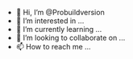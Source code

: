 - 👋 Hi, I’m @Probuildversion
- 👀 I’m interested in ...
- 🌱 I’m currently learning ...
- 💞️ I’m looking to collaborate on ...
- 📫 How to reach me ...

<!---
Probuildversion/Probuildversion is a ✨ special ✨ repository because its `README.md` (this file) appears on your GitHub profile.
You can click the Preview link to take a look at your changes.
--->
